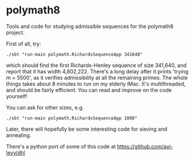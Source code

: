 polymath8
=========

Tools and code for studying admissible sequences for the polymath8 project.

First of all, try:

    ./sbt "run-main polymath.RichardsSequenceApp 341640"

which should find the first Richards-Henley sequence of size 341,640, and
report that it has width 4,802,222. There's a long delay after it prints 'trying
m = 5500', as it verifies admissibility at all the remaining primes. The whole
things takes about 8 minutes to run on my elderly iMac. It's multithreaded,
and should be fairly efficient. You can read and improve on the code yourself!

You can ask for other sizes, e.g.

    ./sbt "run-main polymath.RichardsSequenceApp 1000"

Later, there will hopefully be some interesting code for sieving and
annealing.

There's a python port of some of this code at https://github.com/avi-levy/dhl
